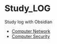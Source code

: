 # Study_LOG
Study log with Obsidian

- [Computer Network](https://github.com/TypeMIN/Study_LOG/blob/main/Computer%20Network/Computer%20Network.md)
- [Computer Security](https://github.com/TypeMIN/Study_LOG/blob/main/Computer%20Security/Computer%20Security.md)

